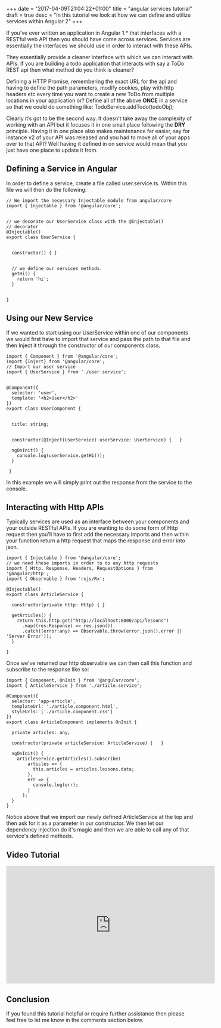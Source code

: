 +++
date = "2017-04-09T21:04:22+01:00"
title = "angular services tutorial"
draft = true
desc = "In this tutorial we look at how we can define and utilize services within Angular 2"
+++

If you’ve ever written an application in Angular 1.* that interfaces with a RESTful web API then you should have come across services. Services are essentially the interfaces we should use in order to interact with these APIs. 


They essentially provide a cleaner interface with which we can interact with APIs. If you are building a todo application that interacts with say a ToDo REST api then what method do you think is cleaner?


Defining a HTTP Promise, remembering the exact URL for the api and having to define the path parameters, modify cookies, play with http headers etc every time you want to create a new ToDo from multiple locations in your application or?
Define all of the above **ONCE** in a service so that we could do something like: TodoService.addTodo(todoObj);


Clearly it’s got to be the second way. It doesn’t take away the complexity of working with an API but it focuses it in one small place following the **DRY** principle. Having it in one place also makes maintenance far easier, say for instance v2 of your API was released and you had to move all of your apps over to that API? Well having it defined in on service would mean that you just have one place to update it from.


## Defining a Service in Angular


In order to define a service, create a file called user.service.ts. Within this file we will then do the following:


~~~
// We import the necessary Injectable module from angular/core
import { Injectable } from '@angular/core';


// we decorate our UserService class with the @Injectable()
// decorator
@Injectable()
export class UserService {


  constructor() { }


  // we define our services methods. 
  getHi() {
    return 'hi';
  }


}
~~~


## Using our New Service


If we wanted to start using our UserService within one of our components we would first have to import that service and pass the path to that file and then Inject it through the constructor of our components class.


~~~
import { Component } from '@angular/core';
import {Inject} from '@angular/core';
// Import our user service
import { UserService } from './user.service';


@Component({
  selector: 'user',
  template: '<h2>User</h2>'
})
export class UserComponent {


  title: string;


  constructor(@Inject(UserService) userService: UserService) {   }
  
  ngOnInit() {
    console.log(userService.getHi());
  }

 }
~~~


In this example we will simply print out the response from the service to the console.


## Interacting with Http APIs

Typically services are used as an interface between your components and your outside RESTful APIs. If you are wanting to do some form of Http request then you'll have to first add the necessary imports and then within your function return a http request that maps the response and error into json.

~~~
import { Injectable } from '@angular/core';
// we need these imports in order to do any http requests
import { Http, Response, Headers, RequestOptions } from '@angular/http';
import { Observable } from 'rxjs/Rx';

@Injectable()
export class ArticleService {

  constructor(private http: Http) { }

  getArticles() {
    return this.http.get("http://localhost:8000/api/lessons")
      .map((res:Response) => res.json())
      .catch((error:any) => Observable.throw(error.json().error || 'Server Error'));
  }

}
~~~

Once we've returned our http observable we can then call this function and subscribe to the response like so:

~~~
import { Component, OnInit } from '@angular/core';
import { ArticleService } from './article.service';

@Component({
  selector: 'app-article',
  templateUrl: './article.component.html',
  styleUrls: ['./article.component.css']
})
export class ArticleComponent implements OnInit {

  private articles: any;

  constructor(private articleService: ArticleService) {   }

  ngOnInit() { 
    articleService.getArticles().subscribe(
        articles => {
          this.articles = articles.lessons.data;
        },
        err => {
          console.log(err);
        }
      );
  }
}
~~~

Notice above that we import our newly defined ArticleService at the top and then ask for it as a parameter in our constructor. We then let our dependency injection do it's magic and then we are able to call any of that service's defined methods.

## Video Tutorial

<iframe width="560" height="315" src="https://www.youtube.com/embed/RJHNe1x5ov4" frameborder="0" allowfullscreen></iframe>

## Conclusion

If you found this tutorial helpful or require further assistance then please feel free to let me know in the comments section below.